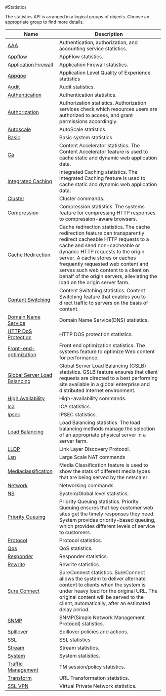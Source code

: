 #Statistics

The statistics API is arranged in a logical groups of objects. Choose an appropriate group to find more details.


<table><thead><tr><th>Name</th><th>Description</th></tr></thead><tbody><tr><td><a href="../../statistics/aaa/aaa">AAA</a></td><td>Authentication, authorization, and accounting service statistics.</td><tr><tr><td><a href="../../statistics/appflow/appflow">Appflow</a></td><td>AppFlow statistics.</td><tr><tr><td><a href="../../statistics/application-firewall/application-firewall">Application Firewall</a></td><td>Application Firewall statistics.</td><tr><tr><td><a href="../../statistics/appqoe/appqoe">Appqoe</a></td><td>Application Level Quality of Experience statistics</td><tr><tr><td><a href="../../statistics/audit/audit">Audit</a></td><td>Audit statistics.</td><tr><tr><td><a href="../../statistics/authentication/authentication">Authentication</a></td><td>Authentication statistics.</td><tr><tr><td><a href="../../statistics/authorization/authorization">Authorization</a></td><td>Authorization statistics. Authorization services check which resources users are authorized to access, and grant permissions accordingly.</td><tr><tr><td><a href="../../statistics/autoscale/autoscale">Autoscale</a></td><td>AutoScale statistics.</td><tr><tr><td><a href="../../statistics/basic/basic">Basic</a></td><td>Basic system statistics.</td><tr><tr><td><a href="../../statistics/ca/ca">Ca</a></td><td>Content Accelerator statistics. The Content Accelerator feature is used to cache static and dynamic web application data.</td><tr><tr><td><a href="../../statistics/integrated-caching/integrated-caching">Integrated Caching</a></td><td>Integrated Caching statistics. The Integrated Caching feature is used to cache static and dynamic web application data.</td><tr><tr><td><a href="../../statistics/cluster/cluster">Cluster</a></td><td>Cluster commands.</td><tr><tr><td><a href="../../statistics/compression/compression">Compression</a></td><td>Compression statistics. The systems feature for compressing HTTP responses to compression-aware browsers.</td><tr><tr><td><a href="../../statistics/cache-redirection/cache-redirection">Cache Redirection</a></td><td>Cache redirection statistics. The cache redirection feature can transparently redirect cacheable HTTP requests to a cache and send non-cacheable or dynamic HTTP requests to the origin server. A cache stores or caches frequently requested web content and serves such web content to a client on behalf of the origin servers, alleviating the load on the origin server farm.</td><tr><tr><td><a href="../../statistics/content-switching/content-switching">Content Switching</a></td><td>Content Switching statistics. Content Switching feature that enables you to direct traffic to servers on the basis of content.</td><tr><tr><td><a href="../../statistics/domain-name-service/domain-name-service">Domain Name Service</a></td><td>Domain Name Service(DNS) statistics.</td><tr><tr><td><a href="../../statistics/http-dos-protection/http-dos-protection">HTTP DoS Protection</a></td><td>HTTP DOS protection statistics.</td><tr><tr><td><a href="../../statistics/front-end-optimization/front-end-optimization">Front-end-optimization</a></td><td>Front end optimization statistics. The systems feature to optimize Web content for performance.</td><tr><tr><td><a href="../../statistics/global-server-load-balancing/global-server-load-balancing">Global Server Load Balancing</a></td><td>Global Server Load Balancing (GSLB) statistics. GSLB feature ensures that client requests are directed to a best performing site available in a global enterprise and distributed Internet environment.</td><tr><tr><td><a href="../../statistics/high-availability/high-availability">High Availability</a></td><td>High-availability commands.</td><tr><tr><td><a href="../../statistics/ica/ica">Ica</a></td><td>ICA statistics.</td><tr><tr><td><a href="../../statistics/ipsec/ipsec">Ipsec</a></td><td>IPSEC statistics.</td><tr><tr><td><a href="../../statistics/load-balancing/load-balancing">Load Balancing</a></td><td>Load Balancing statistics. The load balancing methods manage the selection of an appropriate physical server in a server farm.</td><tr><tr><td><a href="../../statistics/lldp/lldp">LLDP</a></td><td>Link Layer Discovery Protocol.</td><tr><tr><td><a href="../../statistics/lsn/lsn">Lsn</a></td><td>Large Scale NAT commands</td><tr><tr><td><a href="../../statistics/mediaclassification/mediaclassification">Mediaclassification</a></td><td>Media Classification feature is used to show the stats of different media types that are being served by the netscaler</td><tr><tr><td><a href="../../statistics/network/network">Network</a></td><td>Networking commands.</td><tr><tr><td><a href="../../statistics/ns/ns">NS</a></td><td>System/Global level statistics.</td><tr><tr><td><a href="../../statistics/priority-queuing/priority-queuing">Priority Queuing</a></td><td>Priority Queuing statistics. Priority Queuing ensures that key customer web sites get the timely responses they need. System provides priority-based queuing, which provides different levels of service to customers.</td><tr><tr><td><a href="../../statistics/protocol/protocol">Protocol</a></td><td>Protocol statistics.</td><tr><tr><td><a href="../../statistics/qos/qos">Qos</a></td><td>QoS statistics.</td><tr><tr><td><a href="../../statistics/responder/responder">Responder</a></td><td>Responder statistics.</td><tr><tr><td><a href="../../statistics/rewrite/rewrite">Rewrite</a></td><td>Rewrite statistics.</td><tr><tr><td><a href="../../statistics/sure-connect/sure-connect">Sure Connect</a></td><td>SureConnect statistics. SureConnect allows the system to deliver alternate content to clients when the system is under heavy load for the original URL. The original content will be served to the client, automatically, after an estimated delay period.</td><tr><tr><td><a href="../../statistics/snmp/snmp">SNMP</a></td><td>SNMP(Simple Network Management Protocol) statistics.</td><tr><tr><td><a href="../../statistics/spillover/spillover">Spillover</a></td><td>Spillover policies and actions.</td><tr><tr><td><a href="../../statistics/ssl/ssl">SSL</a></td><td>SSL statistics</td><tr><tr><td><a href="../../statistics/stream/stream">Stream</a></td><td>Stream statistics.</td><tr><tr><td><a href="../../statistics/system/system">System</a></td><td>System statistics.</td><tr><tr><td><a href="../../statistics/traffic-management/traffic-management">Traffic Management</a></td><td>TM session/policy statistics.</td><tr><tr><td><a href="../../statistics/transform/transform">Transform</a></td><td>URL Transformation statistics.</td><tr><tr><td><a href="../../statistics/ssl-vpn/ssl-vpn">SSL VPN</a></td><td>Virtual Private Network statistics.</td><tr></tbody></table>
